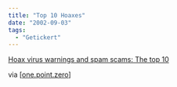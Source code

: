 ```yaml
---
title: "Top 10 Hoaxes"
date: "2002-09-03"
tags:
  - "Getickert"
---
```


[Hoax virus warnings and spam scams: The top 10](http://www.silicon.com/public/door?6004REQEVENT=&amp;REQINT1=55363&REQSTR1=silicon.com)

via \[[one.point.zero](http://www.onepointzero.com/entry/1634)\]
